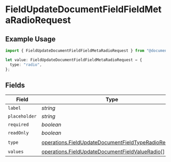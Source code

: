 # FieldUpdateDocumentFieldFieldMetaRadioRequest

## Example Usage

```typescript
import { FieldUpdateDocumentFieldFieldMetaRadioRequest } from "@documenso/sdk-typescript/models/operations";

let value: FieldUpdateDocumentFieldFieldMetaRadioRequest = {
  type: "radio",
};
```

## Fields

| Field                                                                                                                        | Type                                                                                                                         | Required                                                                                                                     | Description                                                                                                                  |
| ---------------------------------------------------------------------------------------------------------------------------- | ---------------------------------------------------------------------------------------------------------------------------- | ---------------------------------------------------------------------------------------------------------------------------- | ---------------------------------------------------------------------------------------------------------------------------- |
| `label`                                                                                                                      | *string*                                                                                                                     | :heavy_minus_sign:                                                                                                           | N/A                                                                                                                          |
| `placeholder`                                                                                                                | *string*                                                                                                                     | :heavy_minus_sign:                                                                                                           | N/A                                                                                                                          |
| `required`                                                                                                                   | *boolean*                                                                                                                    | :heavy_minus_sign:                                                                                                           | N/A                                                                                                                          |
| `readOnly`                                                                                                                   | *boolean*                                                                                                                    | :heavy_minus_sign:                                                                                                           | N/A                                                                                                                          |
| `type`                                                                                                                       | [operations.FieldUpdateDocumentFieldTypeRadioRequest2](../../models/operations/fieldupdatedocumentfieldtyperadiorequest2.md) | :heavy_check_mark:                                                                                                           | N/A                                                                                                                          |
| `values`                                                                                                                     | [operations.FieldUpdateDocumentFieldValueRadio](../../models/operations/fieldupdatedocumentfieldvalueradio.md)[]             | :heavy_minus_sign:                                                                                                           | N/A                                                                                                                          |